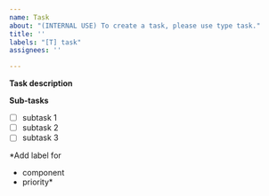 ```yaml
---
name: Task
about: "(INTERNAL USE) To create a task, please use type task."
title: ''
labels: "[T] task"
assignees: ''

---
```


**Task description**

**Sub-tasks**
- [ ] subtask 1
- [ ] subtask 2
- [ ] subtask 3

*Add label for 
- component
- priority*
